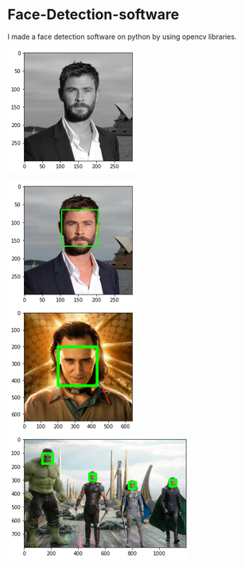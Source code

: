 # Face-Detection-software
I made a face detection software on python by using opencv libraries.

![](https://github.com/asd2204/Face-Detection-in-Python-using-openCV/blob/main/data/chris%20B%26W.png)

![](https://github.com/asd2204/Face-Detection-in-Python-using-openCV/blob/main/data/Chris%20face%20detected.png)
![](https://github.com/asd2204/Face-Detection-in-Python-using-openCV/blob/main/data/Loki%20face%20detected.png)
![](https://github.com/asd2204/Face-Detection-in-Python-using-openCV/blob/main/data/Team%20face%20detected.png)
